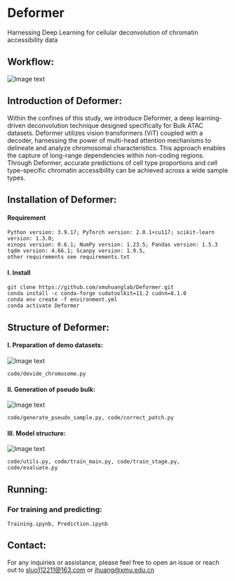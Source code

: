 # **Deformer**
Harnessing Deep Learning for cellular deconvolution of chromatin accessibility data
## **Workflow:**
![Image text](https://github.com/xmuhuanglab/Deformer/blob/main/Description/Deformer.png)
## **Introduction of Deformer:**
Within the confines of this study, we introduce Deformer, a deep learning-driven deconvolution technique designed specifically for Bulk ATAC datasets. Deformer utilizes vision transformers (ViT) coupled with a decoder, harnessing the power of multi-head attention mechanisms to delineate and analyze chromosomal characteristics. This approach enables the capture of long-range dependencies within non-coding regions. Through Deformer, accurate predictions of cell type proportions and cell type-specific chromatin accessibility can be achieved across a wide sample types.

## **Installation of Deformer:**
#### Requirement
```
Python version: 3.9.17; PyTorch version: 2.0.1+cu117; scikit-learn version: 1.3.0;
einops version: 0.6.1; NumPy version: 1.23.5; Pandas version: 1.5.3
tqdm version: 4.66.1; Scanpy version: 1.9.5, 
other requirements see requirements.txt
```
#### I. Install
```
git clone https://github.com/xmuhuanglab/Deformer.git
conda install -c conda-forge cudatoolkit=11.2 cudnn=8.1.0
conda env create -f environment.yml
conda activate Deformer
```

## **Structure of Deformer:**
#### I. Preparation of demo datasets:
![Image text](https://github.com/xmuhuanglab/Deformer/blob/main/Description/Devide_chromosome.png)
```
code/devide_chromosome.py
```
#### II. Generation of pseudo bulk:
![Image text](https://github.com/xmuhuanglab/Deformer/blob/main/Description/pseudo-bulk.png)
```
code/generate_pseudo_sample.py, code/correct_patch.py
```
#### III. Model structure:
![Image text](https://github.com/xmuhuanglab/Deformer/blob/main/Description/biological_insight.png)
```
code/utils.py, code/train_main.py, code/train_stage.py, code/evaluate.py
```

## **Running:**
### **For training and predicting:**
```
Training.ipynb, Prediction.ipynb
```

## **Contact:**
For any inquiries or assistance, please feel free to open an issue or reach out to sluo112211@163.com or jhuang@xmu.edu.cn






